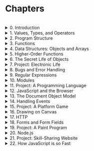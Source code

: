 # Chapters

<br>
<details>
<summary>0. Introduction </summary>
<br>
<ul>
<li>This chapter has no exercises</li>
</ul>
</details>
<details>
<summary>1. Values, Types, and Operators </summary>
<ul>
<br>
<li>This chapter has no exercises</li>
</ul>
</details>
<details>
<summary>2. Program Structure</summary>
<br>
<ul>
<li><a href='https://github.com/cristhianbenitez/eloquent-js-exercises/blob/main/2.%20Program%20Structure/2.1-Looping_a_triangle.js'>Looping a triangle</a></li>
<li><a href='https://github.com/cristhianbenitez/eloquent-js-exercises/blob/main/2.%20Program%20Structure/2.2-FizzBuzz.js'>FizzBuzz</a></li>
<li><a href='https://github.com/cristhianbenitez/eloquent-js-exercises/blob/main/2.%20Program%20Structure/2.3-Chessboard.js'>Chessboard</a></li>
</ul>
</details>
<details>
<summary>3. Functions </summary>
<br>
<ul>
<li><a href='https://github.com/cristhianbenitez/eloquent-js-exercises/blob/main/3.%20Functions/3.1-Minimum.js'>Minimum</a></li>
<li><a href='https://github.com/cristhianbenitez/eloquent-js-exercises/blob/main/3.%20Functions/3.1-Minimum.js'>Recursion</a></li>
<li><a href='https://github.com/cristhianbenitez/eloquent-js-exercises/blob/main/3.%20Functions/3.3-Bean_Counting.js'>Bean Counting</a></li>
</ul>
</details>
<details>
<summary>4. Data Structures: Objects and Arrays </summary>
<br>
<ul>
<li><a href='https://github.com/cristhianbenitez/eloquent-js-exercises/blob/main/4.%20Data-Structures_Objects-and-Arrays/4.1-The_sum_of_a_range.js'>The sum of a range</a></li>
<li><a href=''></a></li>
<li><a href=''></a></li>
</ul>
</details>
<details>
<summary>5. Higher-Order Functions</summary>
</details>
<details>
<summary>6. The Secret Life of Objects</summary>
</details>
<details>
<summary>7. Project: Electronic Life</summary>
</details>
<details>
<summary>8. Bugs and Error Handling</summary>
</details>
<details>
<summary>9. Regular Expressions</summary>
</details>
<details>
<summary>10. Modules</summary>
</details>
<details>
<summary>11. Project: A Programming Language</summary>
</details>
<details>
<summary>12. JavaScript and the Browser</summary>
</details>
<details>
<summary>13. The Document Object Model</summary>
</details>
<details>
<summary>14. Handling Events</summary>
</details>
<details>
<summary>15. Project: A Platform Game</summary>
</details>
<details>
<summary>16. Drawing on Canvas</summary>
</details>
<details>
<summary>17. HTTP</summary>
</details>
<details>
<summary>18. Forms and Form Fields</summary>
</details>
<details>
<summary>19. Project: A Paint Program</summary>
</details>
<details>
<summary>20. Node.js</summary>
</details>
<details>
<summary>21. Project: Skill-Sharing Website</summary>
</details>
<details>
<summary>22. How JavaScript is so Fast</summary>
</details>
